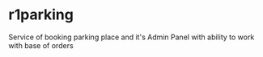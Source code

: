 # r1parking
Service of booking parking place and it's Admin Panel with ability to work with base of orders
